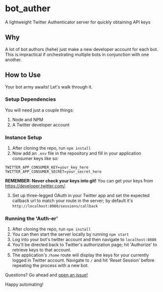 # bot_auther
A lightweight Twitter Authenticator server for quickly obtaining API keys

## Why
A lot of bot authors (hehe) just make a new developer account for each bot. This is impractical if orchestrating multiple bots in conjunction with one another.

## How to Use
Your bot army awaits! Let's walk through it.

### Setup Dependencies
You will need just a couple things:
1. Node and NPM
3. A Twitter developer account

### Instance Setup
1. After cloning the repo, run `npm install`
2. Now add an `.env` file in the repository and fill in your application consumer keys like so:
```env
TWITTER_APP_CONSUMER_KEY=your_key_here
TWITTER_APP_CONSUMER_SECRET=your_secret_here
```

**REMEMBER: Never check your keys into git!** You can get your keys from https://developer.twitter.com/.

3. Set up three-legged OAuth in your Twitter app and set the expected callback url to match your route in the server; by default it's `http://localhost:8080/sessions/callback`

### Running the 'Auth-er'
1. After cloning the repo, run `npm install`
2. You can then start the server locally by running `npm start`
3. Log into your bot's twitter account and then navigate to `localhost:8080`
4. You'll be directed back to Twitter's authorization page; hit 'Authorize' to retrieve keys to that account.
5. The application's `/home` route will display the keys for your currently logged in Twitter account. Navigate to `/` and hit 'Reset Session' before repeating the process with a new bot.

Questions? Go ahead and [open an issue!](https://github.com/thomasmost/bot_auther/issues/new)

Happy automating!
